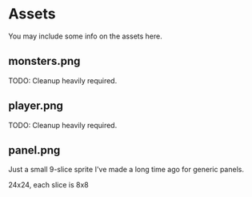 # Assets

You may include some info on the assets here.

## monsters.png
TODO: Cleanup heavily required.

## player.png
TODO: Cleanup heavily required.

## panel.png
Just a small 9-slice sprite I've made a long time ago for generic panels.

24x24, each slice is 8x8